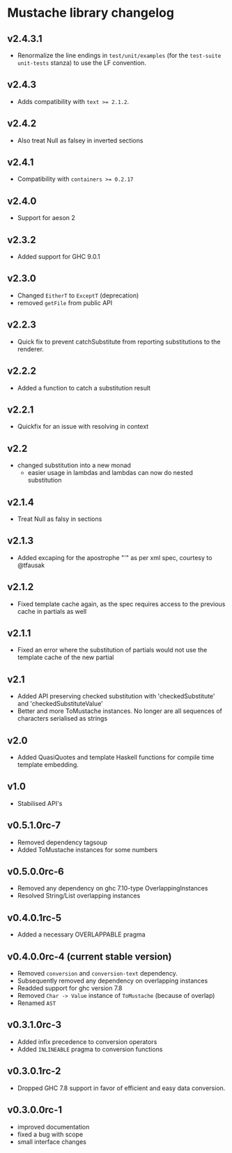 # Mustache library changelog

## v2.4.3.1

- Renormalize the line endings in `test/unit/examples` (for the
  `test-suite unit-tests` stanza) to use the LF convention.

## v2.4.3

- Adds compatibility with `text >= 2.1.2`.

## v2.4.2

- Also treat Null as falsey in inverted sections

## v2.4.1

- Compatibility with `containers >= 0.2.17`

## v2.4.0

- Support for aeson 2

## v2.3.2

- Added support for GHC 9.0.1

## v2.3.0

- Changed `EitherT` to `ExceptT` (deprecation)
- removed `getFile` from public API

## v2.2.3

- Quick fix to prevent catchSubstitute from reporting substitutions to the
  renderer.

## v2.2.2

- Added a function to catch a substitution result

## v2.2.1

- Quickfix for an issue with resolving in context

## v2.2

- changed substitution into a new monad
    + easier usage in lambdas and lambdas can now do nested substitution

## v2.1.4

- Treat Null as falsy in sections

## v2.1.3

- Added excaping for the apostrophe "'" as per xml spec, courtesy to @tfausak

## v2.1.2

- Fixed template cache again, as the spec requires access to the previous cache
  in partials as well

## v2.1.1

- Fixed an error where the substitution of partials would not use the template
  cache of the new partial

## v2.1

- Added API preserving checked substitution with 'checkedSubstitute' and
  'checkedSubstituteValue'
- Better and more ToMustache instances. No longer are all sequences of
  characters serialised as strings

## v2.0

- Added QuasiQuotes and template Haskell functions for compile time template
  embedding.

## v1.0

- Stabilised API's

## v0.5.1.0rc-7

- Removed dependency tagsoup
- Added ToMustache instances for some numbers

## v0.5.0.0rc-6

- Removed any dependency on ghc 7.10-type OverlappingInstances
- Resolved String/List overlapping instances

## v0.4.0.1rc-5

- Added a necessary OVERLAPPABLE pragma

## v0.4.0.0rc-4 (current stable version)

- Removed `conversion` and `conversion-text` dependency.
- Subsequently removed any dependency on overlapping instances
- Readded support for ghc version 7.8
- Removed `Char -> Value` instance of `ToMustache` (because of overlap)
- Renamed `AST`

## v0.3.1.0rc-3

- Added infix precedence to conversion operators
- Added `INLINEABLE` pragma to conversion functions

## v0.3.0.1rc-2

- Dropped GHC 7.8 support in favor of efficient and easy data conversion.

## v0.3.0.0rc-1

- improved documentation
- fixed a bug with scope
- small interface changes
